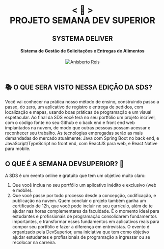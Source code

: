 <h1 align="center">
    < 📜 > <br>
PROJETO SEMANA DEV SUPERIOR
</h1>
    <h2 align="center">
    SYSTEMA DELIVER
    </h2>
<h4 align="center">
Sistema de Gestão de Solicitações e Entregas de Alimentos
</h4>

<p align="center">
  <a href="https://github.com/anisberto">
    <img alt="Anisberto Reis" src="https://img.shields.io/badge/Anisberto Reis-P.I-blue">
  </a>
</p>
<br>

## 📚 O QUE SERA VISTO NESSA EDIÇÃO DA SDS?
Você vai conhecer na prática nosso método de ensino, construindo passo a passo, do zero, um aplicativo de registro e entrega de pedidos,
com localização e mapas, usando boas práticas de programação e um visual espetacular. 
Ao final da SDS você terá no seu portfólio um projeto incrível, com o código fonte no seu Github e o back end e front end web implantados na nuvem,
de modo que outras pessoas possam acessar e reconhecer seu trabalho.
As tecnologias empregadas serão as mais demandadas do mercado atualmente: Java com Spring Boot no back end, e JavaScript/TypeScript no front end,
com ReactJS para web, e React Native para mobile.

## O QUE É A SEMANA DEVSUPERIOR? 🤨
A SDS é um evento online e gratuito que tem um objetivo muito claro:
1) Que você inclua no seu portfólio um aplicativo inédito e exclusivo (web e mobile).
2) Que você passe por todo processo desde a concepção, codificação, e publicação na nuvem. 
Quem concluir o projeto também ganha um certificado de 12h, que você pode incluir no seu currículo, além de te ajudar nas horas complementares da faculdade.
É o momento ideal para estudantes e profissionais de programação consolidarem fundamentos importantes, e transformar esses fundamentos em aplicativos reais para compor seu portfólio e fazer a diferença em entrevistas.
O evento é organizado pela DevSuperior, uma iniciativa que tem como objetivo ajudar estudantes e profissionais de programação a ingressar ou se recolocar na carreira.
